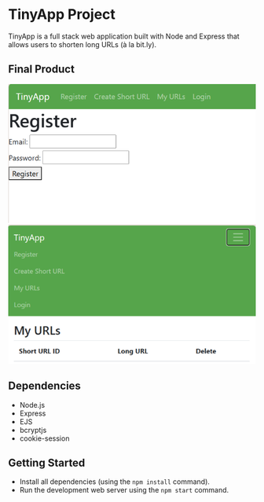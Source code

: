 # TinyApp Project

TinyApp is a full stack web application built with Node and Express that allows users to shorten long URLs (à la bit.ly).

## Final Product

!["Register page with menu bar on top"](https://github.com/jon-jh/tinyapp/blob/main/docs/menu-bar.png?raw=true)
!["Expanded menu bar for smaller screen"](https://github.com/jon-jh/tinyapp/blob/main/docs/menu-expand.png?raw=true)

## Dependencies

- Node.js
- Express
- EJS
- bcryptjs
- cookie-session

## Getting Started

- Install all dependencies (using the `npm install` command).
- Run the development web server using the `npm start` command.